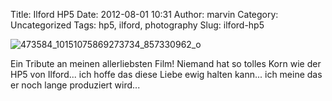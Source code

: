 Title: Ilford HP5
Date: 2012-08-01 10:31
Author: marvin
Category: Uncategorized
Tags: hp5, ilford, photography
Slug: ilford-hp5

![473584_10151075869273734_857330962_o]({static}/images/473584_10151075869273734_857330962_o.jpg)

Ein Tribute an meinen allerliebsten Film! Niemand hat so tolles Korn wie
der HP5 von Ilford... ich hoffe das diese Liebe ewig halten kann... ich
meine das er noch lange produziert wird...

